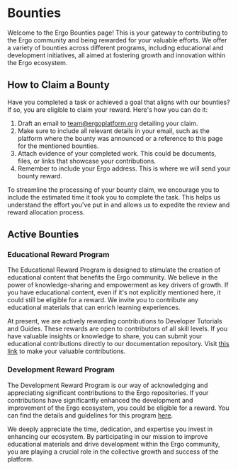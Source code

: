 # Bounties

Welcome to the Ergo Bounties page! This is your gateway to contributing to the Ergo community and being rewarded for your valuable efforts. We offer a variety of bounties across different programs, including educational and development initiatives, all aimed at fostering growth and innovation within the Ergo ecosystem.

## How to Claim a Bounty

Have you completed a task or achieved a goal that aligns with our bounties? If so, you are eligible to claim your reward. Here's how you can do it:

1. Draft an email to team@ergoplatform.org detailing your claim.
2. Make sure to include all relevant details in your email, such as the platform where the bounty was announced or a reference to this page for the mentioned bounties.
3. Attach evidence of your completed work. This could be documents, files, or links that showcase your contributions.
4. Remember to include your Ergo address. This is where we will send your bounty reward.

To streamline the processing of your bounty claim, we encourage you to include the estimated time it took you to complete the task. This helps us understand the effort you've put in and allows us to expedite the review and reward allocation process.

## Active Bounties

### Educational Reward Program

The Educational Reward Program is designed to stimulate the creation of educational content that benefits the Ergo community. We believe in the power of knowledge-sharing and empowerment as key drivers of growth. If you have educational content, even if it's not explicitly mentioned here, it could still be eligible for a reward. We invite you to contribute any educational materials that can enrich learning experiences.

At present, we are actively rewarding contributions to Developer Tutorials and Guides. These rewards are open to contributors of all skill levels. If you have valuable insights or knowledge to share, you can submit your educational contributions directly to our documentation repository. Visit [this link](https://github.com/glasgowm148/ergodocs) to make your valuable contributions.

### Development Reward Program

The Development Reward Program is our way of acknowledging and appreciating significant contributions to the Ergo repositories. If your contributions have significantly enhanced the development and improvement of the Ergo ecosystem, you could be eligible for a reward. You can find the details and guidelines for this program [here](https://github.com/ergoplatform/grow-ergo/issues).

We deeply appreciate the time, dedication, and expertise you invest in enhancing our ecosystem. By participating in our mission to improve educational materials and drive development within the Ergo community, you are playing a crucial role in the collective growth and success of the platform. 
